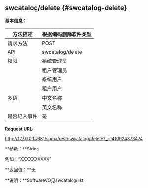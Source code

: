 ## swcatalog/delete {#swcatalog-delete}

**基本信息：**

| 方法描述 | 根据编码删除软件类型 |
| --- | --- |
| 请求方法 | POST |
| API | swcatalog/delete |
| 权限 | 系统管理员 | 是，只能删除非系统预置的资源 |
|  | 租户管理员 | 是，只能删除自己上传的资源 |
|  | 系统用户 | 是，只能删除非系统预置的资源 |
|  | 租户用户 | 否 |
| 多语 | 中文名称 | 根据编码删除软件类型 |
|  | 英文名称 | Delete software type by code |
| 是否记入事件 | 是 |

**Request URL:**

http://127.0.0.1:7681/soma/rest/swcatalog/delete?_=1410924373474

**参数：**String

例如：“XXXXXXXXXX”

**返回值：**无

**说明：**SoftwareVO见swcatalog/list